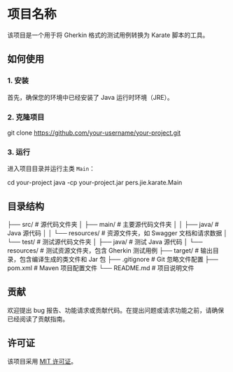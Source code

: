 # 项目名称

该项目是一个用于将 Gherkin 格式的测试用例转换为 Karate 脚本的工具。

## 如何使用

### 1. 安装

首先，确保您的环境中已经安装了 Java 运行时环境（JRE）。

### 2. 克隆项目

git clone https://github.com/your-username/your-project.git

### 3. 运行

进入项目目录并运行主类 `Main`：

cd your-project
java -cp your-project.jar pers.jie.karate.Main

## 目录结构

├── src/ # 源代码文件夹
│ ├── main/ # 主要源代码文件夹
│ │ ├── java/ # Java 源代码
│ │ └── resources/ # 资源文件夹，如 Swagger 文档和请求数据
│ └── test/ # 测试源代码文件夹
│ ├── java/ # 测试 Java 源代码
│ └── resources/ # 测试资源文件夹，包含 Gherkin 测试用例
├── target/ # 输出目录，包含编译生成的类文件和 Jar 包
├── .gitignore # Git 忽略文件配置
├── pom.xml # Maven 项目配置文件
└── README.md # 项目说明文件

## 贡献

欢迎提出 bug 报告、功能请求或贡献代码。在提出问题或请求功能之前，请确保已经阅读了贡献指南。

## 许可证

该项目采用 [MIT 许可证](LICENSE)。


